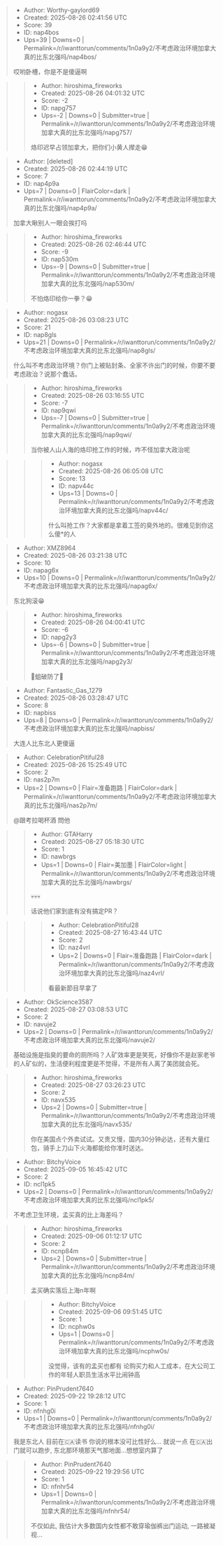 > - Author: Worthy-gaylord69
> - Created: 2025-08-26 02:41:56 UTC
> - Score: 39
> - ID: nap4bos
> - Ups=39 | Downs=0 | Permalink=/r/iwanttorun/comments/1n0a9y2/不考虑政治环境加拿大真的比东北强吗/nap4bos/
>
> 哎哟卧槽，你是不是傻逼啊

>> - Author: hiroshima_fireworks
>> - Created: 2025-08-26 04:01:32 UTC
>> - Score: -2
>> - ID: napg757
>> - Ups=-2 | Downs=0 | Submitter=true | Permalink=/r/iwanttorun/comments/1n0a9y2/不考虑政治环境加拿大真的比东北强吗/napg757/
>>
>> 烙印迟早占领加拿大，把你们小黄人撵走😁

> - Author: [deleted]
> - Created: 2025-08-26 02:44:19 UTC
> - Score: 7
> - ID: nap4p9a
> - Ups=7 | Downs=0 | FlairColor=dark | Permalink=/r/iwanttorun/comments/1n0a9y2/不考虑政治环境加拿大真的比东北强吗/nap4p9a/
>
> 加拿大瞅别人一眼会挨打吗

>> - Author: hiroshima_fireworks
>> - Created: 2025-08-26 02:46:44 UTC
>> - Score: -9
>> - ID: nap530m
>> - Ups=-9 | Downs=0 | Submitter=true | Permalink=/r/iwanttorun/comments/1n0a9y2/不考虑政治环境加拿大真的比东北强吗/nap530m/
>>
>> 不怕烙印给你一拳？😁

> - Author: nogasx
> - Created: 2025-08-26 03:08:23 UTC
> - Score: 21
> - ID: nap8gls
> - Ups=21 | Downs=0 | Permalink=/r/iwanttorun/comments/1n0a9y2/不考虑政治环境加拿大真的比东北强吗/nap8gls/
>
> 什么叫不考虑政治环境？你门上被贴封条、全家不许出门的时候，你要不要考虑政治？说那个蠢话。

>> - Author: hiroshima_fireworks
>> - Created: 2025-08-26 03:16:55 UTC
>> - Score: -7
>> - ID: nap9qwi
>> - Ups=-7 | Downs=0 | Submitter=true | Permalink=/r/iwanttorun/comments/1n0a9y2/不考虑政治环境加拿大真的比东北强吗/nap9qwi/
>>
>> 当你被人山人海的烙印抢工作的时候，咋不怪加拿大政治呢

>>> - Author: nogasx
>>> - Created: 2025-08-26 06:05:08 UTC
>>> - Score: 13
>>> - ID: napv44c
>>> - Ups=13 | Downs=0 | Permalink=/r/iwanttorun/comments/1n0a9y2/不考虑政治环境加拿大真的比东北强吗/napv44c/
>>>
>>> 什么叫抢工作？大家都是拿着工签的臭外地的。很难见到你这么傻*的人

> - Author: XMZ8964
> - Created: 2025-08-26 03:21:38 UTC
> - Score: 10
> - ID: napag6x
> - Ups=10 | Downs=0 | Permalink=/r/iwanttorun/comments/1n0a9y2/不考虑政治环境加拿大真的比东北强吗/napag6x/
>
> 东北狗滚😁

>> - Author: hiroshima_fireworks
>> - Created: 2025-08-26 04:00:41 UTC
>> - Score: -6
>> - ID: napg2y3
>> - Ups=-6 | Downs=0 | Submitter=true | Permalink=/r/iwanttorun/comments/1n0a9y2/不考虑政治环境加拿大真的比东北强吗/napg2y3/
>>
>> 🐒蛆破防了🤣

> - Author: Fantastic_Gas_1279
> - Created: 2025-08-26 03:28:47 UTC
> - Score: 8
> - ID: napbiss
> - Ups=8 | Downs=0 | Permalink=/r/iwanttorun/comments/1n0a9y2/不考虑政治环境加拿大真的比东北强吗/napbiss/
>
> 大连人比东北人更傻逼

> - Author: CelebrationPitiful28
> - Created: 2025-08-26 15:25:49 UTC
> - Score: 2
> - ID: nas2p7m
> - Ups=2 | Downs=0 | Flair=准备跑路 | FlairColor=dark | Permalink=/r/iwanttorun/comments/1n0a9y2/不考虑政治环境加拿大真的比东北强吗/nas2p7m/
>
> @跟考拉喝杯酒 問他

>> - Author: GTAHarry
>> - Created: 2025-08-27 05:18:30 UTC
>> - Score: 1
>> - ID: nawbrgs
>> - Ups=1 | Downs=0 | Flair=美加墨 | FlairColor=light | Permalink=/r/iwanttorun/comments/1n0a9y2/不考虑政治环境加拿大真的比东北强吗/nawbrgs/
>>
>> 💀💀💀
>> 
>> 话说他们家到底有没有搞定PR？

>>> - Author: CelebrationPitiful28
>>> - Created: 2025-08-27 16:43:44 UTC
>>> - Score: 2
>>> - ID: naz4vrl
>>> - Ups=2 | Downs=0 | Flair=准备跑路 | FlairColor=dark | Permalink=/r/iwanttorun/comments/1n0a9y2/不考虑政治环境加拿大真的比东北强吗/naz4vrl/
>>>
>>> 看最新節目早拿了

> - Author: OkScience3587
> - Created: 2025-08-27 03:08:53 UTC
> - Score: 2
> - ID: navuje2
> - Ups=2 | Downs=0 | Permalink=/r/iwanttorun/comments/1n0a9y2/不考虑政治环境加拿大真的比东北强吗/navuje2/
>
> 基础设施是指臭的要命的厕所吗？人矿效率更是笑死，好像你不是赵家老爷的人矿似的，生活便利程度更是不觉得，不是所有人离了美团就会死。

>> - Author: hiroshima_fireworks
>> - Created: 2025-08-27 03:26:23 UTC
>> - Score: 2
>> - ID: navx535
>> - Ups=2 | Downs=0 | Submitter=true | Permalink=/r/iwanttorun/comments/1n0a9y2/不考虑政治环境加拿大真的比东北强吗/navx535/
>>
>> 你在美国点个外卖试试。又贵又慢，国内30分钟必达，还有大量红包，骑手上刀山下火海都能给你准时送达。

> - Author: BitchyVoice
> - Created: 2025-09-05 16:45:42 UTC
> - Score: 2
> - ID: ncl1pk5
> - Ups=2 | Downs=0 | Permalink=/r/iwanttorun/comments/1n0a9y2/不考虑政治环境加拿大真的比东北强吗/ncl1pk5/
>
> 不考虑卫生环境，孟买真的比上海差吗？

>> - Author: hiroshima_fireworks
>> - Created: 2025-09-06 01:12:17 UTC
>> - Score: 2
>> - ID: ncnp84m
>> - Ups=2 | Downs=0 | Submitter=true | Permalink=/r/iwanttorun/comments/1n0a9y2/不考虑政治环境加拿大真的比东北强吗/ncnp84m/
>>
>> 孟买确实落后上海n年啊

>>> - Author: BitchyVoice
>>> - Created: 2025-09-06 09:51:45 UTC
>>> - Score: 1
>>> - ID: ncphw0s
>>> - Ups=1 | Downs=0 | Permalink=/r/iwanttorun/comments/1n0a9y2/不考虑政治环境加拿大真的比东北强吗/ncphw0s/
>>>
>>> 没觉得，该有的孟买也都有 论购买力和人工成本，在大公司工作的年轻人职员生活水平比闹钟高

> - Author: PinPrudent7640
> - Created: 2025-09-22 19:28:12 UTC
> - Score: 1
> - ID: nfnhg0i
> - Ups=1 | Downs=0 | Permalink=/r/iwanttorun/comments/1n0a9y2/不考虑政治环境加拿大真的比东北强吗/nfnhg0i/
>
> 我是东北人 目前在🇨🇦读书  你说的根本没可比性好么... 就说一点 在🇨🇦出门就可以跑步, 东北那环境那天气那地面...想想室内算了

>> - Author: PinPrudent7640
>> - Created: 2025-09-22 19:29:56 UTC
>> - Score: 1
>> - ID: nfnhr54
>> - Ups=1 | Downs=0 | Permalink=/r/iwanttorun/comments/1n0a9y2/不考虑政治环境加拿大真的比东北强吗/nfnhr54/
>>
>> 不仅如此, 我估计大多数国内女性都不敢穿瑜伽裤出门运动, 一路被凝视...
